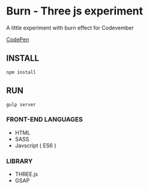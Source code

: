 # Burn - Three js experiment

A little experiment with burn effect for Codevember

[CodePen](http://codepen.io/AntoineCharbonnier/pen/GpBJEw)

## INSTALL

```shell
npm install
```

## RUN

```shell
gulp server
```

### FRONT-END LANGUAGES

  * HTML
  * SASS
  * Javscript ( ES6 )


### LIBRARY
  * THREE.js
  * GSAP